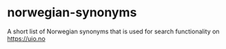 # norwegian-synonyms
A short list of Norwegian synonyms that is used for search functionality on https://uio.no
